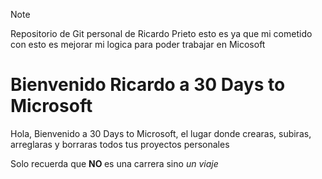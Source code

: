 > [!NOTE]  
> Repositorio de Git personal de Ricardo Prieto
> esto es ya que mi cometido con esto es mejorar mi logica para poder trabajar
> en Micosoft

<h1> Bienvenido Ricardo a 30 Days to Microsoft </h1>

<p> Hola, Bienvenido a 30 Days to Microsoft, el lugar donde crearas, subiras, arreglaras y borraras todos tus proyectos personales  <p>

<p> Solo recuerda que <strong> NO </strong> es una carrera sino <em> un viaje </em> <p>
